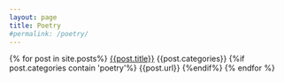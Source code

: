 ```yaml
---
layout: page
title: Poetry
#permalink: /poetry/
---
```

{% for post in site.posts%}
[{{post.title}}]({{post.url}}) {{post.categories}}
{%if post.categories contain 'poetry'%}
{{post.url}}
{%endif%}
{% endfor %}